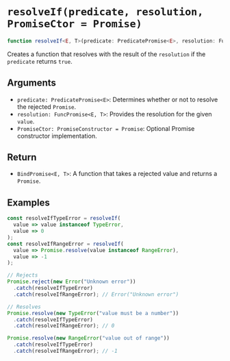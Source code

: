 # `resolveIf(predicate, resolution, PromiseCtor = Promise)`

```typescript
function resolveIf<E, T>(predicate: PredicatePromise<E>, resolution: Func<E, T>): Func<E, Promise<T>>;
```

Creates a function that resolves with the result of the `resolution` if the `predicate` returns `true`.

## Arguments

* `predicate: PredicatePromise<E>`: Determines whether or not to resolve the rejected `Promise`.
* `resolution: FuncPromise<E, T>`: Provides the resolution for the given `value`.
* `PromiseCtor: PromiseConstructor = Promise`: Optional Promise constructor implementation.

## Return

* `BindPromise<E, T>`: A function that takes a rejected value and returns a `Promise`.

## Examples

```javascript
const resolveIfTypeError = resolveIf(
  value => value instanceof TypeError,
  value => 0
);
const resolveIfRangeError = resolveIf(
  value => Promise.resolve(value instanceof RangeError),
  value => -1
);

// Rejects
Promise.reject(new Error("Unknown error"))
  .catch(resolveIfTypeError)
  .catch(resolveIfRangeError); // Error("Unknown error")

// Resolves
Promise.resolve(new TypeError("value must be a number"))
  .catch(resolveIfTypeError)
  .catch(resolveIfRangeError); // 0

Promise.resolve(new RangeError("value out of range"))
  .catch(resolveIfTypeError)
  .catch(resolveIfRangeError); // -1
```
